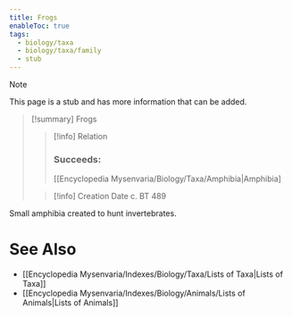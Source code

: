 ```yaml
---
title: Frogs
enableToc: true
tags:
  - biology/taxa
  - biology/taxa/family
  - stub
---
```


> [!note]
> This page is a stub and has more information that can be added.

> [!summary] Frogs
> > [!info] Relation
> > ### Succeeds:
> > [[Encyclopedia Mysenvaria/Biology/Taxa/Amphibia|Amphibia]
>
> > [!info] Creation Date
> > c. BT 489

Small amphibia created to hunt invertebrates.

# See Also
- [[Encyclopedia Mysenvaria/Indexes/Biology/Taxa/Lists of Taxa|Lists of Taxa]]
- [[Encyclopedia Mysenvaria/Indexes/Biology/Animals/Lists of Animals|Lists of Animals]]
